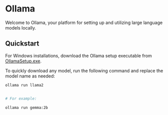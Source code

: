 # Ollama

Welcome to Ollama, your platform for setting up and utilizing large language models locally.

## Quickstart

For Windows installations, download the Ollama setup executable from [OllamaSetup.exe](https://ollama.com/download/OllamaSetup.exe).

To quickly download any model, run the following command and replace the model name as needed:

```bash
ollama run llama2


# For example:

ollama run gemma:2b





